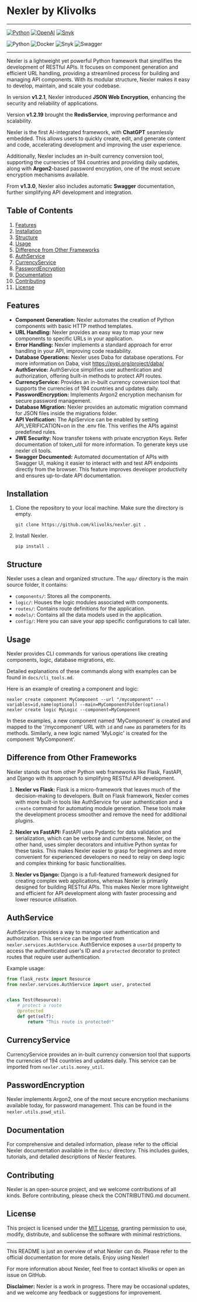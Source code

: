 # Nexler by Klivolks

---

<p align="left">
  <a href="https://www.python.org/"><img alt="Python" src="https://img.shields.io/badge/Python-3776AB?style=for-the-badge&logo=python&logoColor=white"/></a>
  <a href="https://www.openai.com/"><img alt="OpenAI" src="https://img.shields.io/badge/OpenAI-4b11a8?style=for-the-badge&logo=openai&logoColor=white"/></a>
  <a href="https://snyk.io/"><img alt="Snyk" src="https://img.shields.io/badge/Snyk-000000?style=for-the-badge&logo=snyk&logoColor=white"/></a>
</p>

![Python](https://img.shields.io/badge/Python-v3.10+-blue.svg)
![Docker](https://img.shields.io/badge/Docker%20Build-Automated-066da5.svg)
![Snyk](https://img.shields.io/badge/Snyk-Security-orange.svg)
![Swagger](https://img.shields.io/badge/Swagger-Auto%20Documented-green.svg)


---

Nexler is a lightweight yet powerful Python framework that simplifies the development of RESTful APIs. It focuses on component generation and efficient URL handling, providing a streamlined process for building and managing API components. With its modular structure, Nexler makes it easy to develop, maintain, and scale your codebase.

In version **v1.2.1**, Nexler introduced **JSON Web Encryption**, enhancing the security and reliability of applications. 

Version **v1.2.19** brought the **RedisService**, improving performance and scalability.

Nexler is the first AI-integrated framework, with **ChatGPT** seamlessly embedded. This allows users to quickly create, edit, and generate content and code, accelerating development and improving the user experience.

Additionally, Nexler includes an in-built currency conversion tool, supporting the currencies of 194 countries and providing daily updates, along with **Argon2**-based password encryption, one of the most secure encryption mechanisms available.

From **v1.3.0**, Nexler also includes automatic **Swagger** documentation, further simplifying API development and integration.

## Table of Contents

1. [Features](#features)
2. [Installation](#installation)
3. [Structure](#structure)
4. [Usage](#usage)
5. [Difference from Other Frameworks](#difference-from-other-frameworks)
6. [AuthService](#authservice)
7. [CurrencyService](#currencyservice)
8. [PasswordEncryption](#passwordencryption)
9. [Documentation](#documentation)
10. [Contributing](#contributing)
11. [License](#license)

## Features

- **Component Generation:** Nexler automates the creation of Python components with basic HTTP method templates.
- **URL Handling:** Nexler provides an easy way to map your new components to specific URLs in your application.
- **Error Handling:** Nexler implements a standard approach for error handling in your API, improving code readability.
- **Database Operations:** Nexler uses Daba for database operations. For more information on Daba, visit https://pypi.org/project/daba/
- **AuthService:** AuthService simplifies user authentication and authorization, offering built-in methods to protect API routes.
- **CurrencyService:** Provides an in-built currency conversion tool that supports the currencies of 194 countries and updates daily.
- **PasswordEncryption:** Implements Argon2 encryption mechanism for secure password management.
- **Database Migration:** Nexler provides an automatic migration command for JSON files inside the migrations folder.
- **API Verification:** The ApiService can be enabled by setting API_VERIFICATION=on in the .env file. This verifies the APIs against predefined rules.
- **JWE Security:** Now transfer tokens with private encryption Keys. Refer documentation of token_util for more information. To generate keys use nexler cli tools.
- **Swagger Documented:** Automated documentation of APIs with Swagger UI, making it easier to interact with and test API endpoints directly from the browser. This feature improves developer productivity and ensures up-to-date API documentation.

## Installation

1. Clone the repository to your local machine. Make sure the directory is empty.
    ```shell
    git clone https://github.com/klivolks/nexler.git .
    ```

2. Install Nexler.
    ```shell
    pip install .
    ```

## Structure

Nexler uses a clean and organized structure. The `app/` directory is the main source folder, it contains:

- `components/`: Stores all the components.
- `logic/`: Houses the logic modules associated with components.
- `routes/`: Contains route definitions for the application.
- `models/`: Contains all the data models used in the application.
- `config/`: Here you can save your app specific configurations to call later.

## Usage

Nexler provides CLI commands for various operations like creating components, logic, database migrations, etc.

 Detailed explanations of these commands along with examples can be found in `docs/cli_tools.md`.

Here is an example of creating a component and logic:

```shell
nexler create component MyComponent --url "/mycomponent" --variables=id,name(optional) --main=MyComponentFolder(optional)
nexler create logic MyLogic --component=MyComponent
```

In these examples, a new component named 'MyComponent' is created and mapped to the '/mycomponent' URL with `id` and `name` as parameters for its methods. Similarly, a new logic named 'MyLogic' is created for the component 'MyComponent'.

## Difference from Other Frameworks

Nexler stands out from other Python web frameworks like Flask, FastAPI, and Django with its approach to simplifying RESTful API development.

1. **Nexler vs Flask:** Flask is a micro-framework that leaves much of the decision-making to developers. Built on Flask framework, Nexler comes with more built-in tools like AuthService for user authentication and a `create` command for automating module generation. These tools make the development process smoother and remove the need for additional plugins.

2. **Nexler vs FastAPI:** FastAPI uses Pydantic for data validation and serialization, which can be verbose and cumbersome. Nexler, on the other hand, uses simpler decorators and intuitive Python syntax for these tasks. This makes Nexler easier to grasp for beginners and more convenient for experienced developers no need to relay on deep logic and complex thinking for basic functionalities.

3. **Nexler vs Django:** Django is a full-featured framework designed for creating complex web applications, whereas Nexler is primarily designed for building RESTful APIs. This makes Nexler more lightweight and efficient for API development along with faster processing and lower resource utilisation.

## AuthService

AuthService provides a way to manage user authentication and authorization. This service can be imported from `nexler.services.AuthService`. AuthService exposes a `userId` property to access the authenticated user's ID and a `protected` decorator to protect routes that require user authentication.

Example usage:

```python
from flask_restx import Resource
from nexler.services.AuthService import user, protected


class Test(Resource):
    # protect a route
    @protected
    def get(self):
        return "This route is protected!"
```

## CurrencyService

CurrencyService provides an in-built currency conversion tool that supports the currencies of 194 countries and updates daily. This service can be imported from `nexler.utils.money_util`.

## PasswordEncryption

Nexler implements Argon2, one of the most secure encryption mechanisms available today, for password management. This can be found in the `nexler.utils.pswd_util`.

## Documentation

For comprehensive and detailed information, please refer to the official Nexler documentation available in the `docs/` directory. This includes guides, tutorials, and detailed descriptions of Nexler features.

## Contributing

Nexler is an open-source project, and we welcome contributions of all kinds. Before contributing, please check the CONTRIBUTING.md document.

## License

This project is licensed under the [MIT License](LICENSE), granting permission to use, modify, distribute, and sublicense the software with minimal restrictions.

---

This README is just an overview of what Nexler can do. Please refer to the official documentation for more details. Enjoy using Nexler!

For more information about Nexler, feel free to contact klivolks or open an issue on GitHub.

**Disclaimer:** Nexler is a work in progress. There may be occasional updates, and we welcome any feedback or suggestions for improvement.